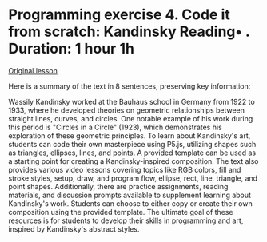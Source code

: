# Programming exercise 4. Code it from scratch: Kandinsky Reading• . Duration: 1 hour 1h

[Original lesson](https://www.coursera.org/learn/uol-introduction-to-programming-1/supplement/EyNhN/programming-exercise-4-code-it-from-scratch-kandinsky)

Here is a summary of the text in 8 sentences, preserving key information:

Wassily Kandinsky worked at the Bauhaus school in Germany from 1922 to 1933, where he developed theories on geometric relationships between straight lines, curves, and circles. One notable example of his work during this period is "Circles in a Circle" (1923), which demonstrates his exploration of these geometric principles. To learn about Kandinsky's art, students can code their own masterpiece using P5.js, utilizing shapes such as triangles, ellipses, lines, and points. A provided template can be used as a starting point for creating a Kandinsky-inspired composition. The text also provides various video lessons covering topics like RGB colors, fill and stroke styles, setup, draw, and program flow, ellipse, rect, line, triangle, and point shapes. Additionally, there are practice assignments, reading materials, and discussion prompts available to supplement learning about Kandinsky's work. Students can choose to either copy or create their own composition using the provided template. The ultimate goal of these resources is for students to develop their skills in programming and art, inspired by Kandinsky's abstract styles.

